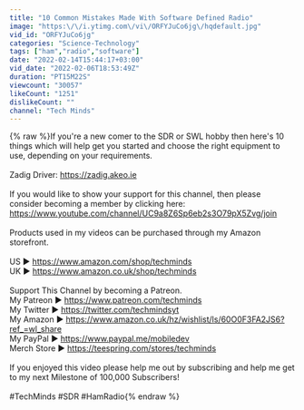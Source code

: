 ```yaml
---
title: "10 Common Mistakes Made With Software Defined Radio"
image: "https:\/\/i.ytimg.com\/vi\/ORFYJuCo6jg\/hqdefault.jpg"
vid_id: "ORFYJuCo6jg"
categories: "Science-Technology"
tags: ["ham","radio","software"]
date: "2022-02-14T15:44:17+03:00"
vid_date: "2022-02-06T18:53:49Z"
duration: "PT15M22S"
viewcount: "30057"
likeCount: "1251"
dislikeCount: ""
channel: "Tech Minds"
---
```

{% raw %}If you're a new comer to the SDR or SWL hobby then here's 10 things which will help get you started and choose the right equipment to use, depending on your requirements.<br /><br />Zadig Driver: <a rel="nofollow" target="blank" href="https://zadig.akeo.ie">https://zadig.akeo.ie</a><br /><br />If you would like to show your support for this channel, then please consider becoming a member by clicking here:<br /><a rel="nofollow" target="blank" href="https://www.youtube.com/channel/UC9a8Z6Sp6eb2s3O79pX5Zvg/join">https://www.youtube.com/channel/UC9a8Z6Sp6eb2s3O79pX5Zvg/join</a><br /><br />Products used in my videos can be purchased through my Amazon storefront.<br /><br />US ► <a rel="nofollow" target="blank" href="https://www.amazon.com/shop/techminds">https://www.amazon.com/shop/techminds</a><br />UK ► <a rel="nofollow" target="blank" href="https://www.amazon.co.uk/shop/techminds">https://www.amazon.co.uk/shop/techminds</a><br /><br />Support This Channel by becoming a Patreon.<br />My Patreon  ► <a rel="nofollow" target="blank" href="https://www.patreon.com/techminds">https://www.patreon.com/techminds</a><br />My Twitter    ► <a rel="nofollow" target="blank" href="https://twitter.com/techmindsyt">https://twitter.com/techmindsyt</a><br />My Amazon  ► <a rel="nofollow" target="blank" href="https://www.amazon.co.uk/hz/wishlist/ls/60O0F3FA2JS6?ref_=wl_share">https://www.amazon.co.uk/hz/wishlist/ls/60O0F3FA2JS6?ref_=wl_share</a><br />My PayPal    ► <a rel="nofollow" target="blank" href="https://www.paypal.me/mobiledev">https://www.paypal.me/mobiledev</a><br />Merch Store ► <a rel="nofollow" target="blank" href="https://teespring.com/stores/techminds">https://teespring.com/stores/techminds</a><br /><br />If you enjoyed this video please help me out by subscribing and help me get to my next Milestone of 100,000 Subscribers!<br /><br />#TechMinds #SDR #HamRadio{% endraw %}
